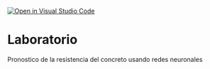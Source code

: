 [![Open in Visual Studio Code](https://classroom.github.com/assets/open-in-vscode-c66648af7eb3fe8bc4f294546bfd86ef473780cde1dea487d3c4ff354943c9ae.svg)](https://classroom.github.com/online_ide?assignment_repo_id=8035262&assignment_repo_type=AssignmentRepo)
# Laboratorio
Pronostico de la resistencia del concreto usando redes neuronales

